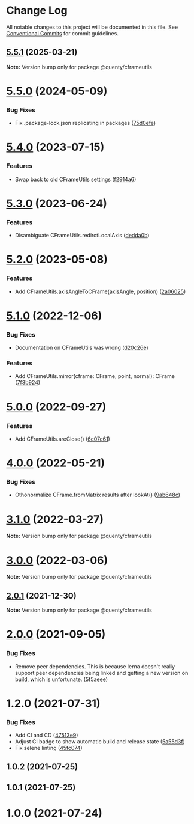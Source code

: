 # Change Log

All notable changes to this project will be documented in this file.
See [Conventional Commits](https://conventionalcommits.org) for commit guidelines.

## [5.5.1](https://github.com/Quenty/NevermoreEngine/compare/@quenty/cframeutils@5.5.0...@quenty/cframeutils@5.5.1) (2025-03-21)

**Note:** Version bump only for package @quenty/cframeutils





# [5.5.0](https://github.com/Quenty/NevermoreEngine/compare/@quenty/cframeutils@5.4.0...@quenty/cframeutils@5.5.0) (2024-05-09)


### Bug Fixes

* Fix .package-lock.json replicating in packages ([75d0efe](https://github.com/Quenty/NevermoreEngine/commit/75d0efeef239f221d93352af71a5b3e930ec23c5))





# [5.4.0](https://github.com/Quenty/NevermoreEngine/compare/@quenty/cframeutils@5.3.0...@quenty/cframeutils@5.4.0) (2023-07-15)


### Features

* Swap back to old CFrameUtils settings ([f2914a6](https://github.com/Quenty/NevermoreEngine/commit/f2914a6102e4547a122655445360d78795ce4ce3))





# [5.3.0](https://github.com/Quenty/NevermoreEngine/compare/@quenty/cframeutils@5.2.0...@quenty/cframeutils@5.3.0) (2023-06-24)


### Features

* Disambiguate CFrameUtils.redirctLocalAxis ([dedda0b](https://github.com/Quenty/NevermoreEngine/commit/dedda0bd08acc493e5fa8ccbd0f8c89377e3a6c5))





# [5.2.0](https://github.com/Quenty/NevermoreEngine/compare/@quenty/cframeutils@5.1.0...@quenty/cframeutils@5.2.0) (2023-05-08)


### Features

* Add CFrameUtils.axisAngleToCFrame(axisAngle, position) ([2a06025](https://github.com/Quenty/NevermoreEngine/commit/2a06025423ee3aa22fefdf5575dd255614f21e36))





# [5.1.0](https://github.com/Quenty/NevermoreEngine/compare/@quenty/cframeutils@5.0.0...@quenty/cframeutils@5.1.0) (2022-12-06)


### Bug Fixes

* Documentation on CFrameUtils was wrong ([d20c26e](https://github.com/Quenty/NevermoreEngine/commit/d20c26e538c567267d3b42584635362efea62232))


### Features

* Add CFrameUtils.mirror(cframe: CFrame, point, normal): CFrame ([7f3b924](https://github.com/Quenty/NevermoreEngine/commit/7f3b9242293145256f8c3b957ccf9cbc9669ac7c))





# [5.0.0](https://github.com/Quenty/NevermoreEngine/compare/@quenty/cframeutils@4.0.0...@quenty/cframeutils@5.0.0) (2022-09-27)


### Features

* Add CFrameUtils.areClose() ([6c07c61](https://github.com/Quenty/NevermoreEngine/commit/6c07c61012bae6fd147cc38f1dbf6ec5772a6cc5))





# [4.0.0](https://github.com/Quenty/NevermoreEngine/compare/@quenty/cframeutils@3.1.0...@quenty/cframeutils@4.0.0) (2022-05-21)


### Bug Fixes

* Othonormalize CFrame.fromMatrix results after lookAt() ([9ab648c](https://github.com/Quenty/NevermoreEngine/commit/9ab648c231639d4e3821dff109583a1cd4f809df))





# [3.1.0](https://github.com/Quenty/NevermoreEngine/compare/@quenty/cframeutils@3.0.0...@quenty/cframeutils@3.1.0) (2022-03-27)

**Note:** Version bump only for package @quenty/cframeutils





# [3.0.0](https://github.com/Quenty/NevermoreEngine/compare/@quenty/cframeutils@2.0.1...@quenty/cframeutils@3.0.0) (2022-03-06)

**Note:** Version bump only for package @quenty/cframeutils





## [2.0.1](https://github.com/Quenty/NevermoreEngine/compare/@quenty/cframeutils@2.0.0...@quenty/cframeutils@2.0.1) (2021-12-30)

**Note:** Version bump only for package @quenty/cframeutils





# [2.0.0](https://github.com/Quenty/NevermoreEngine/compare/@quenty/cframeutils@1.2.0...@quenty/cframeutils@2.0.0) (2021-09-05)


### Bug Fixes

* Remove peer dependencies. This is because lerna doesn't really support peer dependencies being linked and getting a new version on build, which is unfortunate. ([5f5aeee](https://github.com/Quenty/NevermoreEngine/commit/5f5aeeea8de9975435309e53679f0ef7064f9dd0))





# 1.2.0 (2021-07-31)


### Bug Fixes

* Add CI and CD ([47513e9](https://github.com/Quenty/NevermoreEngine/commit/47513e9b568162707534af132396dd8756947dd3))
* Adjust CI badge to show automatic build and release state ([5a55d3f](https://github.com/Quenty/NevermoreEngine/commit/5a55d3f19bf8d66a760d67da9b56ed47fab74656))
* Fix selene linting ([45fc074](https://github.com/Quenty/NevermoreEngine/commit/45fc07489ee59127ac6582689f19a0e87c1e5b5a))



## 1.0.2 (2021-07-25)



## 1.0.1 (2021-07-25)



# 1.0.0 (2021-07-24)
